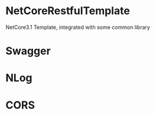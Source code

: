# NetCoreRestfulTemplate
NetCore3.1 Template, integrated with some common library


# Swagger
# NLog
# CORS